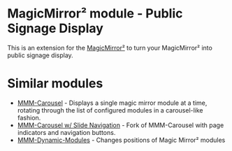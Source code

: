 # MagicMirror² module - Public Signage Display
This is an extension for the [MagicMirror²](https://github.com/MichMich/MagicMirror) to turn your MagicMirror² into public signage display.

# Similar modules
 *  [MMM-Carousel](https://github.com/barnabycolby/MMM-Carousel) - Displays a single magic mirror module at a time, rotating through the list of configured modules in a carousel-like fashion.
 * [MMM-Carousel w/ Slide Navigation](https://github.com/shbatm/MMM-Carousel) - Fork of MMM-Carousel with page indicators and navigation buttons.
 * [MMM-Dynamic-Modules](https://github.com/Toreke/MMM-Dynamic-Modules) - Changes positions of Magic Mirror² modules
 
